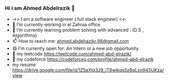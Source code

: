 ### Hi i am Ahmed Abdelrazik 👋

- ->> I am a software engineer ( full stack engineer) <<- 
- 🔭 I’m currently working in el Zahraa office
- 🌱 I’m currently learning problem solving with advanced : (D.S , Algorithms)
- 📫 How to reach me: ahmed.abdelrazikr.98@gmail.com
- 😄 I’m currently open for: An Intern or a new job opportunity.
- 🌱 my leetcode https://leetcode.com/ahmed-abd-elrazik/
- 🌱 my codeforce https://codeforces.com/profile/ahmed-abd-elrazik
- my resume https://drive.google.com/file/d/1Z5aXlq3J9_jT8wjkqs5z6qLxn945UKza/view
